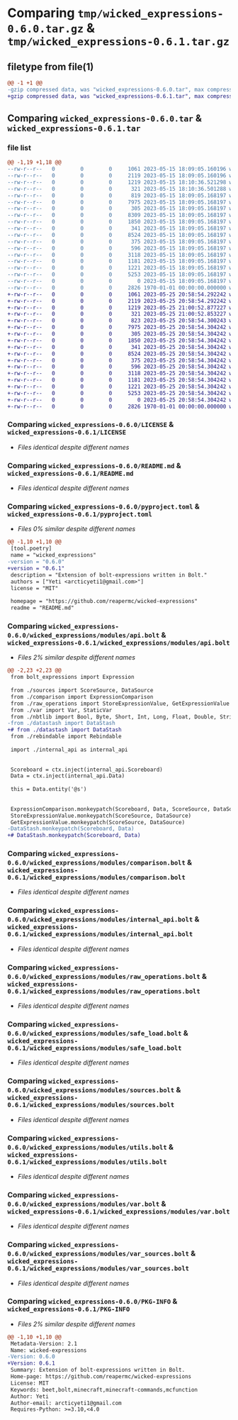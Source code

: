 # Comparing `tmp/wicked_expressions-0.6.0.tar.gz` & `tmp/wicked_expressions-0.6.1.tar.gz`

## filetype from file(1)

```diff
@@ -1 +1 @@
-gzip compressed data, was "wicked_expressions-0.6.0.tar", max compression
+gzip compressed data, was "wicked_expressions-0.6.1.tar", max compression
```

## Comparing `wicked_expressions-0.6.0.tar` & `wicked_expressions-0.6.1.tar`

### file list

```diff
@@ -1,19 +1,18 @@
--rw-r--r--   0        0        0     1061 2023-05-15 18:09:05.160196 wicked_expressions-0.6.0/LICENSE
--rw-r--r--   0        0        0     2119 2023-05-15 18:09:05.160196 wicked_expressions-0.6.0/README.md
--rw-r--r--   0        0        0     1219 2023-05-15 18:10:36.521298 wicked_expressions-0.6.0/pyproject.toml
--rw-r--r--   0        0        0      321 2023-05-15 18:10:36.501288 wicked_expressions-0.6.0/wicked_expressions/__init__.py
--rw-r--r--   0        0        0      819 2023-05-15 18:09:05.168197 wicked_expressions-0.6.0/wicked_expressions/modules/api.bolt
--rw-r--r--   0        0        0     7975 2023-05-15 18:09:05.168197 wicked_expressions-0.6.0/wicked_expressions/modules/comparison.bolt
--rw-r--r--   0        0        0      305 2023-05-15 18:09:05.168197 wicked_expressions-0.6.0/wicked_expressions/modules/config.bolt
--rw-r--r--   0        0        0     8309 2023-05-15 18:09:05.168197 wicked_expressions-0.6.0/wicked_expressions/modules/datastash.bolt
--rw-r--r--   0        0        0     1850 2023-05-15 18:09:05.168197 wicked_expressions-0.6.0/wicked_expressions/modules/internal_api.bolt
--rw-r--r--   0        0        0      341 2023-05-15 18:09:05.168197 wicked_expressions-0.6.0/wicked_expressions/modules/nbtlib.bolt
--rw-r--r--   0        0        0     8524 2023-05-15 18:09:05.168197 wicked_expressions-0.6.0/wicked_expressions/modules/raw_operations.bolt
--rw-r--r--   0        0        0      375 2023-05-15 18:09:05.168197 wicked_expressions-0.6.0/wicked_expressions/modules/rebindable.bolt
--rw-r--r--   0        0        0      596 2023-05-15 18:09:05.168197 wicked_expressions-0.6.0/wicked_expressions/modules/safe_load.bolt
--rw-r--r--   0        0        0     3118 2023-05-15 18:09:05.168197 wicked_expressions-0.6.0/wicked_expressions/modules/sources.bolt
--rw-r--r--   0        0        0     1181 2023-05-15 18:09:05.168197 wicked_expressions-0.6.0/wicked_expressions/modules/utils.bolt
--rw-r--r--   0        0        0     1221 2023-05-15 18:09:05.168197 wicked_expressions-0.6.0/wicked_expressions/modules/var.bolt
--rw-r--r--   0        0        0     5253 2023-05-15 18:09:05.168197 wicked_expressions-0.6.0/wicked_expressions/modules/var_sources.bolt
--rw-r--r--   0        0        0        0 2023-05-15 18:09:05.168197 wicked_expressions-0.6.0/wicked_expressions/py.typed
--rw-r--r--   0        0        0     2826 1970-01-01 00:00:00.000000 wicked_expressions-0.6.0/PKG-INFO
+-rw-r--r--   0        0        0     1061 2023-05-25 20:58:54.292242 wicked_expressions-0.6.1/LICENSE
+-rw-r--r--   0        0        0     2119 2023-05-25 20:58:54.292242 wicked_expressions-0.6.1/README.md
+-rw-r--r--   0        0        0     1219 2023-05-25 21:00:52.877227 wicked_expressions-0.6.1/pyproject.toml
+-rw-r--r--   0        0        0      321 2023-05-25 21:00:52.853227 wicked_expressions-0.6.1/wicked_expressions/__init__.py
+-rw-r--r--   0        0        0      823 2023-05-25 20:58:54.300243 wicked_expressions-0.6.1/wicked_expressions/modules/api.bolt
+-rw-r--r--   0        0        0     7975 2023-05-25 20:58:54.304242 wicked_expressions-0.6.1/wicked_expressions/modules/comparison.bolt
+-rw-r--r--   0        0        0      305 2023-05-25 20:58:54.304242 wicked_expressions-0.6.1/wicked_expressions/modules/config.bolt
+-rw-r--r--   0        0        0     1850 2023-05-25 20:58:54.304242 wicked_expressions-0.6.1/wicked_expressions/modules/internal_api.bolt
+-rw-r--r--   0        0        0      341 2023-05-25 20:58:54.304242 wicked_expressions-0.6.1/wicked_expressions/modules/nbtlib.bolt
+-rw-r--r--   0        0        0     8524 2023-05-25 20:58:54.304242 wicked_expressions-0.6.1/wicked_expressions/modules/raw_operations.bolt
+-rw-r--r--   0        0        0      375 2023-05-25 20:58:54.304242 wicked_expressions-0.6.1/wicked_expressions/modules/rebindable.bolt
+-rw-r--r--   0        0        0      596 2023-05-25 20:58:54.304242 wicked_expressions-0.6.1/wicked_expressions/modules/safe_load.bolt
+-rw-r--r--   0        0        0     3118 2023-05-25 20:58:54.304242 wicked_expressions-0.6.1/wicked_expressions/modules/sources.bolt
+-rw-r--r--   0        0        0     1181 2023-05-25 20:58:54.304242 wicked_expressions-0.6.1/wicked_expressions/modules/utils.bolt
+-rw-r--r--   0        0        0     1221 2023-05-25 20:58:54.304242 wicked_expressions-0.6.1/wicked_expressions/modules/var.bolt
+-rw-r--r--   0        0        0     5253 2023-05-25 20:58:54.304242 wicked_expressions-0.6.1/wicked_expressions/modules/var_sources.bolt
+-rw-r--r--   0        0        0        0 2023-05-25 20:58:54.304242 wicked_expressions-0.6.1/wicked_expressions/py.typed
+-rw-r--r--   0        0        0     2826 1970-01-01 00:00:00.000000 wicked_expressions-0.6.1/PKG-INFO
```

### Comparing `wicked_expressions-0.6.0/LICENSE` & `wicked_expressions-0.6.1/LICENSE`

 * *Files identical despite different names*

### Comparing `wicked_expressions-0.6.0/README.md` & `wicked_expressions-0.6.1/README.md`

 * *Files identical despite different names*

### Comparing `wicked_expressions-0.6.0/pyproject.toml` & `wicked_expressions-0.6.1/pyproject.toml`

 * *Files 0% similar despite different names*

```diff
@@ -1,10 +1,10 @@
 [tool.poetry]
 name = "wicked_expressions"
-version = "0.6.0"
+version = "0.6.1"
 description = "Extension of bolt-expressions written in Bolt."
 authors = ["Yeti <arcticyeti1@gmail.com>"]
 license = "MIT"
 
 homepage = "https://github.com/reapermc/wicked-expressions"
 readme = "README.md"
```

### Comparing `wicked_expressions-0.6.0/wicked_expressions/modules/api.bolt` & `wicked_expressions-0.6.1/wicked_expressions/modules/api.bolt`

 * *Files 2% similar despite different names*

```diff
@@ -2,23 +2,23 @@
 from bolt_expressions import Expression
 
 from ./sources import ScoreSource, DataSource
 from ./comparison import ExpressionComparison
 from ./raw_operations import StoreExpressionValue, GetExpressionValue
 from ./var import Var, StaticVar
 from ./nbtlib import Bool, Byte, Short, Int, Long, Float, Double, String, List
-from ./datastash import DataStash
+# from ./datastash import DataStash
 from ./rebindable import Rebindable
 
 import ./internal_api as internal_api
 
 
 Scoreboard = ctx.inject(internal_api.Scoreboard)
 Data = ctx.inject(internal_api.Data)
 
 this = Data.entity('@s')
 
 
 ExpressionComparison.monkeypatch(Scoreboard, Data, ScoreSource, DataSource)
 StoreExpressionValue.monkeypatch(ScoreSource, DataSource)
 GetExpressionValue.monkeypatch(ScoreSource, DataSource)
-DataStash.monkeypatch(Scoreboard, Data)
+# DataStash.monkeypatch(Scoreboard, Data)
```

### Comparing `wicked_expressions-0.6.0/wicked_expressions/modules/comparison.bolt` & `wicked_expressions-0.6.1/wicked_expressions/modules/comparison.bolt`

 * *Files identical despite different names*

### Comparing `wicked_expressions-0.6.0/wicked_expressions/modules/internal_api.bolt` & `wicked_expressions-0.6.1/wicked_expressions/modules/internal_api.bolt`

 * *Files identical despite different names*

### Comparing `wicked_expressions-0.6.0/wicked_expressions/modules/raw_operations.bolt` & `wicked_expressions-0.6.1/wicked_expressions/modules/raw_operations.bolt`

 * *Files identical despite different names*

### Comparing `wicked_expressions-0.6.0/wicked_expressions/modules/safe_load.bolt` & `wicked_expressions-0.6.1/wicked_expressions/modules/safe_load.bolt`

 * *Files identical despite different names*

### Comparing `wicked_expressions-0.6.0/wicked_expressions/modules/sources.bolt` & `wicked_expressions-0.6.1/wicked_expressions/modules/sources.bolt`

 * *Files identical despite different names*

### Comparing `wicked_expressions-0.6.0/wicked_expressions/modules/utils.bolt` & `wicked_expressions-0.6.1/wicked_expressions/modules/utils.bolt`

 * *Files identical despite different names*

### Comparing `wicked_expressions-0.6.0/wicked_expressions/modules/var.bolt` & `wicked_expressions-0.6.1/wicked_expressions/modules/var.bolt`

 * *Files identical despite different names*

### Comparing `wicked_expressions-0.6.0/wicked_expressions/modules/var_sources.bolt` & `wicked_expressions-0.6.1/wicked_expressions/modules/var_sources.bolt`

 * *Files identical despite different names*

### Comparing `wicked_expressions-0.6.0/PKG-INFO` & `wicked_expressions-0.6.1/PKG-INFO`

 * *Files 2% similar despite different names*

```diff
@@ -1,10 +1,10 @@
 Metadata-Version: 2.1
 Name: wicked-expressions
-Version: 0.6.0
+Version: 0.6.1
 Summary: Extension of bolt-expressions written in Bolt.
 Home-page: https://github.com/reapermc/wicked-expressions
 License: MIT
 Keywords: beet,bolt,minecraft,minecraft-commands,mcfunction
 Author: Yeti
 Author-email: arcticyeti1@gmail.com
 Requires-Python: >=3.10,<4.0
```


